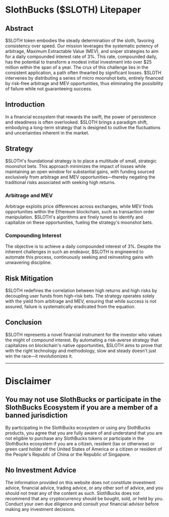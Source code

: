# SlothBucks ($SLOTH) Litepaper

## Abstract

$SLOTH token embodies the steady determination of the sloth, favoring consistency over speed. Our mission leverages the systematic potency of arbitrage, Maximum Extractable Value (MEV), and sniper strategies to aim for a daily compounded interest rate of 3%. This rate, compounded daily, has the potential to transform a modest initial investment into over $25 million within the span of a year. The crux of this challenge lies in the consistent application, a path often thwarted by significant losses. $SLOTH intervenes by distributing a series of micro moonshot bets, entirely financed by risk-free arbitrage and MEV opportunities, thus eliminating the possibility of failure while not guaranteeing success.

## Introduction

In a financial ecosystem that rewards the swift, the power of persistence and steadiness is often overlooked. $SLOTH brings a paradigm shift, embodying a long-term strategy that is designed to outlive the fluctuations and uncertainties inherent in the market.

## Strategy

$SLOTH's foundational strategy is to place a multitude of small, strategic moonshot bets. This approach minimizes the impact of losses while maintaining an open window for substantial gains, with funding sourced exclusively from arbitrage and MEV opportunities—thereby negating the traditional risks associated with seeking high returns.

### Arbitrage and MEV

Arbitrage exploits price differences across exchanges, while MEV finds opportunities within the Ethereum blockchain, such as transaction order manipulation. $SLOTH's algorithms are finely tuned to identify and capitalize on these opportunities, fueling the strategy's moonshot bets.

### Compounding Interest

The objective is to achieve a daily compounded interest of 3%. Despite the inherent challenges in such an endeavor, $SLOTH is engineered to automate this process, continuously seeking and reinvesting gains with unwavering discipline.

## Risk Mitigation

$SLOTH redefines the correlation between high returns and high risks by decoupling user funds from high-risk bets. The strategy operates solely with the yield from arbitrage and MEV, ensuring that while success is not assured, failure is systematically eradicated from the equation.

## Conclusion

$SLOTH represents a novel financial instrument for the investor who values the might of compound interest. By automating a risk-averse strategy that capitalizes on blockchain's native opportunities, $SLOTH aims to prove that with the right technology and methodology, slow and steady doesn't just win the race—it revolutionizes it.

---

# Disclaimer

## You may not use SlothBucks or participate in the SlothBucks Ecosystem if you are a member of a banned jurisdiction

By participating in the SlothBucks ecosystem or using any SlothBucks products, you agree that you are fully aware of and understand that you are not eligible to purchase any SlothBucks tokens or participate in the SlothBucks ecosystem if you are a citizen, resident (tax or otherwise) or green card holder of the United States of America or a citizen or resident of the People's Republic of China or the Republic of Singapore.

## No Investment Advice

The information provided on this website does not constitute investment advice, financial advice, trading advice, or any other sort of advice, and you should not treat any of the content as such. SlothBucks does not recommend that any cryptocurrency should be bought, sold, or held by you. Conduct your own due diligence and consult your financial advisor before making any investment decisions.
